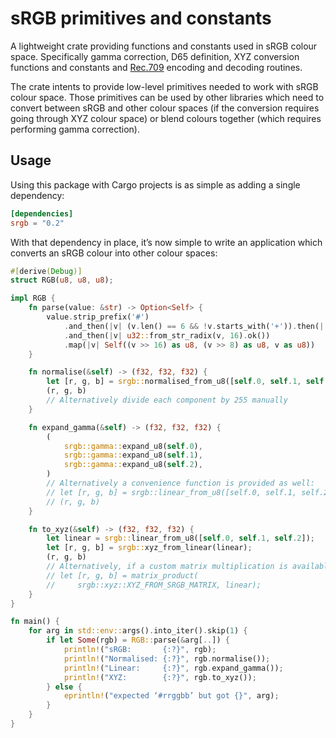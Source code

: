 # sRGB primitives and constants

A lightweight crate providing functions and constants used in sRGB
colour space.  Specifically gamma correction, D65 definition, XYZ
conversion functions and constants and
[Rec.709](https://www.itu.int/rec/R-REC-BT.709-6-201506-I/en) encoding
and decoding routines.

The crate intents to provide low-level primitives needed to work with sRGB
colour space.  Those primitives can be used by other libraries which need to
convert between sRGB and other colour spaces (if the conversion requires
going through XYZ colour space) or blend colours together (which requires
performing gamma correction).

## Usage

Using this package with Cargo projects is as simple as adding a single
dependency:

```toml
[dependencies]
srgb = "0.2"
```

With that dependency in place, it’s now simple to write an application
which converts an sRGB colour into other colour spaces:


```rust
#[derive(Debug)]
struct RGB(u8, u8, u8);

impl RGB {
    fn parse(value: &str) -> Option<Self> {
        value.strip_prefix('#')
            .and_then(|v| (v.len() == 6 && !v.starts_with('+')).then(|| v))
            .and_then(|v| u32::from_str_radix(v, 16).ok())
            .map(|v| Self((v >> 16) as u8, (v >> 8) as u8, v as u8))
    }

    fn normalise(&self) -> (f32, f32, f32) {
        let [r, g, b] = srgb::normalised_from_u8([self.0, self.1, self.2]);
        (r, g, b)
        // Alternatively divide each component by 255 manually
    }

    fn expand_gamma(&self) -> (f32, f32, f32) {
        (
            srgb::gamma::expand_u8(self.0),
            srgb::gamma::expand_u8(self.1),
            srgb::gamma::expand_u8(self.2),
        )
        // Alternatively a convenience function is provided as well:
        // let [r, g, b] = srgb::linear_from_u8([self.0, self.1, self.2]);
        // (r, g, b)
    }

    fn to_xyz(&self) -> (f32, f32, f32) {
        let linear = srgb::linear_from_u8([self.0, self.1, self.2]);
        let [r, g, b] = srgb::xyz_from_linear(linear);
        (r, g, b)
        // Alternatively, if a custom matrix multiplication is available:
        // let [r, g, b] = matrix_product(
        //     srgb::xyz::XYZ_FROM_SRGB_MATRIX, linear);
    }
}

fn main() {
    for arg in std::env::args().into_iter().skip(1) {
        if let Some(rgb) = RGB::parse(&arg[..]) {
            println!("sRGB:       {:?}", rgb);
            println!("Normalised: {:?}", rgb.normalise());
            println!("Linear:     {:?}", rgb.expand_gamma());
            println!("XYZ:        {:?}", rgb.to_xyz());
        } else {
            eprintln!("expected ‘#rrggbb’ but got {}", arg);
        }
    }
}
```
